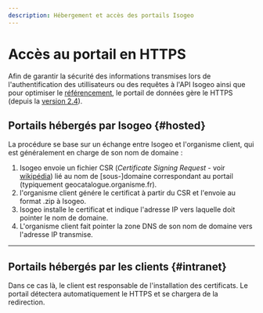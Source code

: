 ```yaml
---
description: Hébergement et accès des portails Isogeo
---
```

# Accès au portail en HTTPS

Afin de garantir la sécurité des informations transmises lors de l'authentification des utillisateurs ou des requêtes à l'API Isogeo ainsi que pour optimiser le [référencement](//appendices/seo.md), le portail de données gère le HTTPS \(depuis la [version 2.4](/versions.md#version24)\).

## Portails hébergés par Isogeo {#hosted}

La procédure se base sur un échange entre Isogeo et l'organisme client, qui est généralement en charge de son nom de domaine :

1. Isogeo envoie un fichier  CSR \(_Certificate Signing Request_ - voir [wikipédia](https://fr.wikipedia.org/wiki/Demande_de_signature_de_certificat)\) lié au nom de \[sous-\]domaine correspondant au portail \(typiquement geocatalogue.organisme.fr\).
2. l'organisme client génére le certificat à partir du CSR et l'envoie au format .zip à Isogeo.
3. Isogeo installe le certificat et indique l'adresse IP vers laquelle doit pointer le nom de domaine.
4. L'organisme client fait pointer la zone DNS de son nom de domaine vers l'adresse IP transmise.

---

## Portails hébergés par les clients {#intranet}

Dans ce cas là, le client est responsable de l'installation des certificats. Le portail détectera automatiquement le HTTPS et se chargera de la redirection.